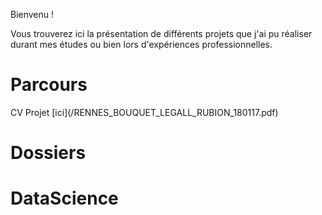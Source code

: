 Bienvenu !

Vous trouverez ici la présentation de différents projets que j'ai pu réaliser durant mes études ou bien lors d'expériences professionnelles.

<h1>Parcours</h1>
CV
Projet [ici](/RENNES_BOUQUET_LEGALL_RUBION_180117.pdf)
<h1>Dossiers</h1>

<h1>DataScience</h1>
